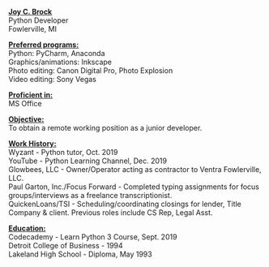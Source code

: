 <b><u>Joy C. Brock</u></b><br>
Python Developer<br>
Fowlerville, MI<br>

<b><u>Preferred programs:</b></u><br>
Python: PyCharm, Anaconda<br>
Graphics/animations: Inkscape<br>
Photo editing: Canon Digital Pro, Photo Explosion<br>
Video editing: Sony Vegas<br>

<b><u>Proficient in:</b></u><br>MS Office<br>

<b><u>Objective:</b></u><br>
To obtain a remote working position as a junior developer.<br>

<b><u>Work History:</b></u><br>
Wyzant - Python tutor, Oct. 2019<br>
YouTube - Python Learning Channel, Dec. 2019<br>
Glowbees, LLC - Owner/Operator acting as contractor to Ventra Fowlerville, LLC.<br>
Paul Garton, Inc./Focus Forward - Completed typing assignments for focus groups/interviews as a freelance transcriptionist.<br> 
QuickenLoans/TSI - Scheduling/coordinating closings for lender, Title Company & client. Previous roles include CS Rep, Legal Asst.<br>


<b><u>Education:</b></u><br>
Codecademy - Learn Python 3 Course, Sept. 2019<br>
Detroit College of Business - 1994<br>
Lakeland High School - Diploma, May 1993<br>
